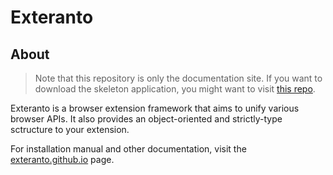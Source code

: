 # Exteranto

## About

> Note that this repository is only the documentation site. If you want to
> download the skeleton application, you might want to visit
> [this repo](https://github.com/exteranto/exteranto).

Exteranto is a browser extension framework that aims to unify various browser
APIs. It also provides an object-oriented and strictly-type sctructure to your
extension.

For installation manual and other documentation, visit the
[exteranto.github.io](https://exteranto.github.io) page.
